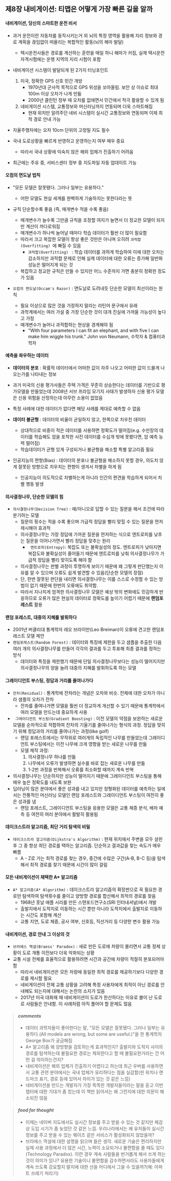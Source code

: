 ## 제8장 내비게이션: 티맵은 어떻게 가장 빠른 길을 알까

#### 내비게이션, 당신의 스마트한 운전 비서
- 과거 운전이란 자동차를 동작시키는거 외 뇌의 특정 영역을 활용해 지리 정보와 경로 계획을 끊임없이 떠올리는 복합적인 활동(뇌의 해마 발달)
    - 택시운전사들은 경로를 계산하는 훈련을 매일 하니 해마가 커짐, 실제 택시운전자격시험에는 운행 지역의 지리 시험이 포함

- 네비게이션 시스템이 발달되게 된 2가지 터닝포인트
    1) 미국, 정확한 GPS 신호 민간 개방
        - 1970년대 군사적 목적으로 GPS 위성을 쏘아올림. 보안 상 이슈로 최대 100m 이상 오차가 나게 만듦
        - 2000년 클린턴 정부 때 오차를 없애면서 민간에서 적극 활용할 수 있게 됨 
    2) 네비게이션 시스템, 교통정보와 머신러닝까지 연동되며 더욱 스마트해짐
        - 현재 위치만 알려주던 네비 시스템이 실시간 교통정보와 연동되며 이제 최적 경로 안내 가능

- 자율주행차에는 오차 10cm 단위의 고정밀 지도 필수
- 국내 도로상황을 빠르게 반영하고 운영하는지 여부 매우 중요
    - 따라서 국내 상황에 익숙치 않은 해외 업체가 진출하기 어려움
- 최근에는 주유 중, 서비스센터 정부 중 지도파일 자동 업데이트 가능


#### 오컴의 면도날 법칙
- "모든 모델은 잘못됐다. 그러나 일부는 유용하다."
    - 어떤 모델도 현실 세계를 완벽하게 기술하지는 못한다라는 뜻

- 규칙 단순할수록 좋음 (즉, 매개변수 적을 수록 좋음)
    - 매개변수가 늘수록 그만큼 규칙을 조정할 여지가 늘면서 더 정교한 모델이 되지만 계산이 까다로워짐
    - 매개변수가 하나씩 늘어날 때마다 학습 데이터가 훨씬 더 많이 필요함
    - 따라서 크고 복잡한 모델이 항상 좋은 것만은 아니며 오히려 `과적합(Overfitting) `에 빠질 수 있음
        - `과적합(Overfitting) ` : 학습 데이터를 과하게 학습하여 이에 대한 오차는 감소하지만 과적합 문제로 인해 실제 데이터에 대한 오류는 증가해 일반화 성능은 떨어지게 되는 것
    - 복잡하고 정교한 규칙은 만들 수 있지만 어느 수준까지 가면 충분히 정확한 정도가 있음
- `오컴의 면도날(Occam's Razor)` : 면도날로 도려내듯 단순한 모델이 최선이라는 원칙
    - 필요 이상으로 많은 것을 가정하지 말라는 라틴어 문구에서 유래
    - 과학계에서는 여러 가설 중 가장 단순한 것이 대개 진실에 가까울 가능성이 높다고 가정
    - 매개변수가 늘어나 과적합하는 현상을 경계해야 됨
        - "With four parameters I can fit an elephant, and with five I can make him wiggle his trunk." John von Neumann, 수학자 & 컴퓨터과학자


#### 예측을 좌우하는 데이터
- **데이터의 분포** : 확률적 데이터에서 어떠한 값이 자주 나오고 어떠한 값이 드물게 나오는가를 나타내는 정보
- 과거 미국의 신용 평가사들은 주택 가격은 꾸준히 상승한다는 데이터를 기반으로 평가모델을 만들었는데 2008년 서브 프라임 모기지 사태가 발생하자 신용 평가 모델은 신용 위험을 산정하는데 아무런 소용이 없었음
- 특정 사례에 대한 데이터가 없다면 해당 사례를 제대로 예측할 수 없음

- **데이터 불균형** : 데이터의 비율이 균일하지 않고, 한쪽으로 치우친 데이터
    - 상대적으로 비중이 적은 데이터를 사용하면 정확도가 떨어짐(e.g. 수만장의 데이터를 학습해도 암을 포착한 사진 데이터를 수십개 밖에 못봤다면, 암 예측 능력 떨어짐)
    - 학습데이터가 균형 있게 구성되거나 불균형을 해소할 특별 알고리즘 필요

- 인공지능의 편향(Bias) : 데이터의 분포나 불균형을 해소하지 못할 경우, 의도치 않게 잘못된 방향으로 치우치는 편향이 생겨서 차별을 하게 됨
    - 인공지능이 의도적으로 차별하는게 아니라 인간의 편견을 학습하게 되어서 차별 행동 발생


#### 의사결정나무, 단순한 모델의 힘
- `의사결정나무(Decision Tree)` : 예/아니오로 답할 수 있는 질문을 해서 조건에 따라 분기하는 모델
    - 질문의 횟수는 적을 수록 좋으며 가급적 정답을 빨리 맞힐 수 있는 질문을 먼저 제시해야 효과적
    - 의사결정나무는 가장 정답에 가까운 질문을 먼저하는 식으로 엔트로피를 낮추는 질문을 이어나가면서 빨리 정답을 맞추는 원리
        - ` 엔트로피(Entropy)`: 복잡도 또는 불확실성의 정도. 엔트로피가 낮아지면 복잡도와 불확실성이 줄어들기 때문에 엔트로피를 낮춰 의사결정나무가 가급적 정답을 빨리 맞히도록 해야 함
    - 의사결정나무는 판별 과정이 투명하게 보이기 때문에 왜 그렇게 판단했는지 이유를 알 수 있으며 오류도 쉽게 발견할 수 있음(단순한 모델의 장점)
    - 단, 한번 잘못된 판단을 내리면 의사결정나무는 이를 스스로 수정할 수 있는 방법이 없기 때문에 한번의 오류에도 취약함.
    - 따라서 지나치게 엄격한 의사결정나무 모델은 예상 밖의 변화에도 민감하게 반응하므로 오류가 많은 현실의 데이터로 정확도를 높이기 어렵기 때문에 **랜덤포레스트** 활용
    

#### 랜덤 포레스트, 대중의 지혜를 발휘하다
- 2001년 버클리대 통계학자 레오 브라이만(Leo Breiman)이 오류에 견고한 랜덤포레스트 모델 제안
-  `랜덤포레스트(Random Forest)` : 데이터와 특징에 제한을 두고 샘플을 추출한 다음 여러 개의 의사결정나무를 만들어 각각의 결과를 두고 투표해 최종 결과를 정하는 방식
    - 데이터와 특징을 제한했기 때문에 단일 의사결정나무보다는 성능이 떨어지지만 의사결정나무의 양을 늘려 대중의 지혜를 발휘하도록 하는 모델



#### 그레이디언트 부스팅, 정답과 거리를 줄여나가다
- `잔차(Residual)` : 통계학에 잔차라는 개념은 오차와 비슷. 전체에 대한 오차가 아니라 샘플의 오차가 잔차
    - 잔차를 줄여나가면 모델을 훨씬 더 정교하게 개선할 수 있기 때문에 통계학에서 여러 모델을 만드는데 중요하게 사용
- ` 그레이디언트 부스팅(Gradient Boosting)` : 이전 모델의 약점을 보완하는 새로운 모델을 순차적으로 적합하여 잔차의 기울기를 줄여나가는 형식의 과정. 정답을 맞히기 위해 정답과의 거리를 줄여나가는 과정(like golf)
    - 랜덤 포레스트에서는 무작위로 여러개의 독립적인 나무를 만들었는데 그레이디언트 부스팅에서는 이전 나무에 크게 영향을 받는 새로운 나무를 만듦
    - 모델 제작 과정: 
        1) 의사결정나무 하나를 만듦
        2) 나무에서 오류가 발생하면 실수를 바로 잡는 새로운 나무를 만듦
        3) 1-2번 과정을 반복해서 오류를 최소화할 때까지 계속 반복
- 의사결정나무는 단순하지만 성능이 떨어지기 때문에 그레이디언트 부스팅을 통해 매우 높은 정확도를 내도록 보완
- 딥러닝이 많은 분야에서 좋은 성과를 내고 있지만 정형화된 데이터를 예측하는 일에서는 전통적인 머신러닝 모델인 랜덤 포레스트와 그레이디언트 부스팅이 여전히 좋은 성과를 냄
    - 랜덤 포레스트, 그레이디언트 부스팅을 응용한 모델은 교통 체증 분석, 배차 예측 등 여전히 여러 분야에서 활발히 활용됨


#### 데이크스트라 알고리즘, 최단 거리 탐색의 비밀
- `데이크스트라 알고리즘(Dijkstra's Algorithm)` : 현재 위치에서 주변을 모두 살핀 후 그 중 항상 최단 경로를 택하는 알고리즘. 단순하고 결과값을 찾는 속도가 매우 빠름
    - A - Z로 가는 최적 경로를 찾는 경우, 중간에 수많은 구간(A-B, B-C 등)을 탐색해서 최적 경로를 찾기 때문에 시간이 많이 걸림


#### 모든 내비게이션이 채택한 A* 알고리즘
- `A* 알고리즘(A* Algorithm)` : 데이크스트라 알고리즘의 확장판으로 꼭 필요한 경로만 탐색하여 탐색횟수를 줄이고 양방향 경로를 합산해서 최적의 경로를 찾음
    - 1968년 훗날 애플 시리를 만든 스탠포드연구소(SRI 인터내셔널)에서 개발
    - 출발지에서 도착지로 이동하는 시간 뿐만 아니라 도착지에서 출발지로 이동하는 시간도 포함해 계산
    - 교통 지연, 도로 체증, 공사 여부, 신호등, 직선거리 등 다양한 변수 활용 가능


#### 내비게이션, 경로 안내 그 이상의 것
- `브라에스 역설(Braess' Paradox)` : 새로 만든 도로에 차량이 몰리면서 교통 정체 상황이 도로 개통 이전보다 더욱 악화되는 상황
- 교통 시설 전체를 효율적으로 활용하려면 시간과 공간에 차량이 적절히 분포되어야 함
    - 따라서 네비게이션은 모든 차량에 동일한 최적 경로를 제공하기보다 다양한 경로를 제시할 필요
    - 네비게이션이 전체 교통 상황을 고려해 특정 사용자에게 최적이 아닌 경로를 안내해도 되는지에 대해서는 논란의 소지가 있음
    - 2017년 미국 대화재 때 네비게이션이 도로가 한산하다는 이유로 불이 난 도로로 사람들은 안내함. 이 사례처럼 아직 풀어야 할 문제도 많음


> #### ***comments***
> - 데이터 과학자들이 좋아한다는 말, "모든 모델은 잘못됐다. 그러나 일부는 유용하다.(All models are wrong, but some are useful.)"을 한 통계학자 George Box가 궁금해짐 
> - A* 알고리즘 왜 양방향을 검토하는게 효과적인지? 출발지와 도착지 사이의 경로를 탐색하는데 불필요한 경로는 제외한다고 할 때 불필요한거라는 건 어떤 걸 의미하는건지?
> - 내비게이션은 해외 업체가 진출하기 어렵다고 하는데 최근 우버를 사용하면서 교통 관련 분야에서는 국내 업체가 유리하다는 점을 실감함(핀 위치나 랜드마크 표기, 경로 등에 있어서 차이가 있는 것 같은 느낌)
> - 네비게이션을 만드는 개발자가 가장 똑똑한 개발자들이라는 말을 듣고 이번 챕터에 대한 기대가 좀 컸는데 이 책만 읽어서는 왜 그런지에 대한 의문이 해소되진 않음


> #### ***food for thought***
> - 이제는 네이버 지도에서도 실시간 정보를 주고 받을 수 있는 것 같지만 체감상 도입 시기가 좀 늦었던 것 같은 느낌. 우리나라에서는 왜 유저들이 실시간 정보를 주고 받을 수 있는 웨이즈 같은 서비스가 활성화되지 않았을까?
> - 브라에스 역설에 대한 설명을 읽으며 들은 생각. 새로운 기술은 편리하지만 실제 사용 과정에서 더 많은 시간, 노력이 소요되거나 불편함을 줄 때도 있다(Technology Paradox). 이런 경우 계속 사람들을 번거롭게 해서 쓰게 하는 것이 의미가 있나? 유용한 기술이니 불편함을 감수하면서라도 사용자들에게 계속 쓰도록 강요할지 말지에 대한 선을 어디에서 그을 수 있을까?(예: 아파트 쓰레기 처리기)